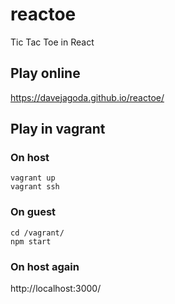 reactoe
=======

Tic Tac Toe in React

Play online
-----------

https://davejagoda.github.io/reactoe/

Play in vagrant
---------------

### On host

```
vagrant up
vagrant ssh
```

### On guest

```
cd /vagrant/
npm start
```

### On host again

http://localhost:3000/
